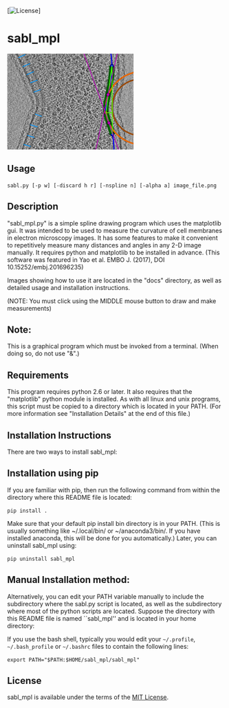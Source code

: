 [![License](https://img.shields.io/badge/License-MIT-green.svg)]

sabl_mpl
===========

![](./doc/example_multiple_measurements_LR.png)

##  Usage

    sabl.py [-p w] [-discard h r] [-nspline n] [-alpha a] image_file.png 

##  Description

"sabl_mpl.py" is a simple spline drawing program which uses the matplotlib gui.  It was intended to be used to measure the curvature of cell membranes in electron microscopy images.  It has some features to make it convenient to repetitively measure many distances and angles in any 2-D image manually.  It requires python and matplotlib to be installed in advance.
(This software was featured in Yao et al. EMBO J. (2017), DOI 10.15252/embj.201696235)

Images showing how to use it are located in the "docs" directory, as well as detailed usage and installation instructions.

(NOTE: You must click using the MIDDLE mouse button to draw and make measurements)

##  Note:

This is a graphical program which must be invoked from a terminal.  (When doing so, do not use "&".)

## Requirements

This program requires python 2.6 or later.
It also requires that the "matplotlib" python module is installed.  As with all linux and unix programs, this script must be copied to a directory which is located in your PATH.  (For more information see "Installation Details" at the end of this file.)

## Installation Instructions

There are two ways to install sabl_mpl:

## Installation using pip

If you are familiar with pip, then run the following command from within the directory where this README file is located:

    pip install .

Make sure that your default pip install bin directory is in your PATH.  (This is usually something like ~/.local/bin/ or ~/anaconda3/bin/.  If you have installed anaconda, this will be done for you automatically.)  Later, you can uninstall sabl_mpl using:

    pip uninstall sabl_mpl


## Manual Installation method:

Alternatively, you can edit your PATH variable manually to include
the subdirectory where the sabl.py script is located,
as well as the subdirectory where most of the python scripts are located.
Suppose the directory with this README file is named ``sabl_mpl''
and is located in your home directory:

If you use the bash shell, typically you would edit your 
`~/.profile`, `~/.bash_profile` or `~/.bashrc` files 
to contain the following lines:

    export PATH="$PATH:$HOME/sabl_mpl/sabl_mpl"

## License

sabl_mpl is available under the terms of the [MIT License](LICENSE.md).

